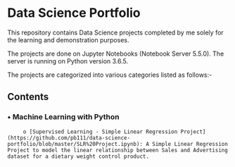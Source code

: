 # Data Science Portfolio

This repository contains Data Science projects completed by me solely for the learning and demonstration purposes. 

The projects are done on Jupyter Notebooks (Notebook Server 5.5.0). The server is running on Python version 3.6.5.

The projects are categorized into various categories listed as follows:- 

  ## Contents
 
   ### •	Machine Learning with Python
  
         o [Supervised Learning - Simple Linear Regression Project](https://github.com/pb111/data-science-portfolio/blob/master/SLR%20Project.ipynb): A Simple Linear Regression Project to model the linear relationship between Sales and Advertising dataset for a dietary weight control product.


